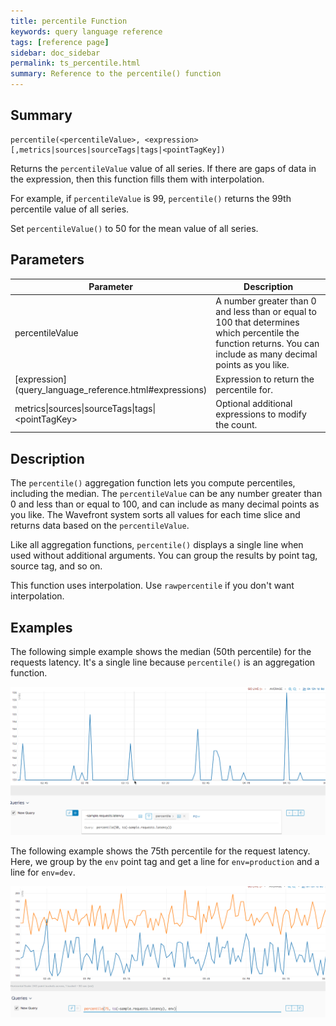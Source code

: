 ```yaml
---
title: percentile Function
keywords: query language reference
tags: [reference page]
sidebar: doc_sidebar
permalink: ts_percentile.html
summary: Reference to the percentile() function
---
```


## Summary

```
percentile(<percentileValue>, <expression>[,metrics|sources|sourceTags|tags|<pointTagKey])
```
Returns the `percentileValue` value of all series. If there are gaps of data in the expression, then this function fills them with interpolation.

For example, if `percentileValue` is 99, `percentile()` returns the 99th percentile value of all series.

Set `percentileValue()` to 50 for the mean value of all series.

## Parameters
<table>
<tbody>
<thead>
<tr><th width="20%">Parameter</th><th width="80%">Description</th></tr>
</thead>
<tr>
<td>percentileValue</td>
<td>A number greater than 0 and less than or equal to 100 that determines which percentile the function returns. You can include as many decimal points as you like.</td></tr>
<tr>
<td markdown="span"> [expression](query_language_reference.html#expressions)</td>
<td>Expression to return the percentile for. </td></tr>
<tr>
<td>metrics&vert;sources&vert;sourceTags&vert;tags&vert;&lt;pointTagKey&gt;</td>
<td>Optional additional expressions to modify the count. </td>
</tr>
</tbody>
</table>


## Description

The `percentile()` aggregation function lets you compute percentiles, including the median. The `percentileValue` can be any number greater than 0 and less than or equal to 100, and can include as many decimal points as you like. The Wavefront system sorts all values for each time slice and returns data based on the `percentileValue`.

Like all aggregation functions, `percentile()` displays a single line when used without additional arguments. You can group the results by point tag, source tag, and so on.

This function uses interpolation. Use `rawpercentile` if you don't want interpolation.

## Examples

The following simple example shows the median (50th percentile) for the requests latency. It's a single line because `percentile()` is an aggregation function.

![percentile simple](images/ts_percentile.png)

The following example shows the 75th percentile for the request latency. Here, we group by the `env` point tag and get a line for `env=production` and a line for `env=dev`.

![percentile grouped](images/ts_percentile_groupby.png)

<!---See also ticket 2775--->
